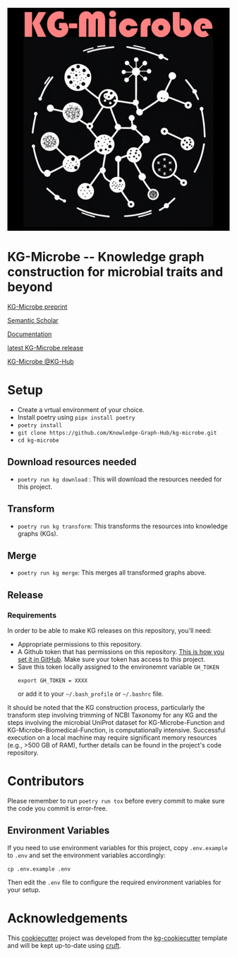 

![alt text](https://github.com/Knowledge-Graph-Hub/kg-microbe/blob/master/kg-microbe.png?raw=true)

# KG-Microbe -- Knowledge graph construction for microbial traits and beyond

[KG-Microbe preprint](https://www.biorxiv.org/content/10.1101/2025.02.24.639989v1)

[Semantic Scholar](https://www.semanticscholar.org/paper/KG-Microbe%3A-A-Reference-Knowledge-Graph-and-for-joachimiak-Hegde/c49a7ed4e5e1c0db815a3b185148877d914473f2)

[Documentation](http://kghub.org/kg-microbe/index.html)

[latest KG-Microbe release](https://github.com/Knowledge-Graph-Hub/kg-microbe/releases/tag/2025-03-07)

[KG-Microbe @KG-Hub](https://kghub.org)


# Setup
 - Create a vrtual environment of your choice.
 - Install poetry using `pipx install poetry`
 - `poetry install`
 - `git clone https://github.com/Knowledge-Graph-Hub/kg-microbe.git`
 - `cd kg-microbe`

## Download resources needed
 - `poetry run kg download` : This will download the resources needed for this project.

## Transform
 - `poetry run kg transform`: This transforms the resources into knowledge graphs (KGs).

##  Merge
 - `poetry run kg merge`: This merges all transformed graphs above.

## Release
 ### Requirements
 In order to be able to make KG releases on this repository, you'll need:
 - Appropriate permissions to this repository.
 - A Github token that has permissions on this repository. [This is how you set it in GitHub](https://docs.github.com/en/organizations/managing-programmatic-access-to-your-organization/setting-a-personal-access-token-policy-for-your-organization#restricting-access-by-personal-access-tokens-classic). Make sure your token has access to this project.
 - Save this token locally assigned to the environemnt variable `GH_TOKEN`
    ```shell
    export GH_TOKEN = XXXX
    ```
    or add it to your `~/.bash_profile` or `~/.bashrc` file.

It should be noted that the KG construction process, particularly the transform step  involving trimming of NCBI Taxonomy for any KG and the steps involving the microbial UniProt dataset for KG-Microbe-Function and KG-Microbe-Biomedical-Function, is computationally intensive. Successful execution on a local machine may require significant memory resources (e.g., >500 GB of RAM), further details can be found in the project's code repository.

# Contributors
Please remember to run `poetry run tox` before every commit to make sure the code you commit is error-free.

## Environment Variables
If you need to use environment variables for this project, copy `.env.example` to `.env` and set the environment variables accordingly:
```shell
cp .env.example .env
```
Then edit the `.env` file to configure the required environment variables for your setup.

# Acknowledgements

This [cookiecutter](https://cookiecutter.readthedocs.io/en/stable/README.html) project was developed from the [kg-cookiecutter](https://github.com/Knowledge-Graph-Hub/kg-cookiecutter) template and will be kept up-to-date using [cruft](https://cruft.github.io/cruft/).
 
